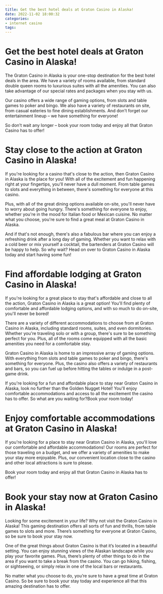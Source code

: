 ```yaml
---
title: Get the best hotel deals at Graton Casino in Alaska!
date: 2022-11-02 18:00:32
categories:
- internet casino
tags:
---
```



#  Get the best hotel deals at Graton Casino in Alaska!

The Graton Casino in Alaska is your one-stop destination for the best hotel deals in the area. We have a variety of rooms available, from standard double queen rooms to luxurious suites with all the amenities. You can also take advantage of our special rates and packages when you stay with us.

Our casino offers a wide range of gaming options, from slots and table games to poker and bingo. We also have a variety of restaurants on site, from casual eateries to fine dining establishments. And don’t forget our entertainment lineup – we have something for everyone!

So don’t wait any longer – book your room today and enjoy all that Graton Casino has to offer!

#  Stay close to the action at Graton Casino in Alaska!

If you're looking for a casino that's close to the action, then Graton Casino in Alaska is the place for you! With all of the excitement and fun happening right at your fingertips, you'll never have a dull moment. From table games to slots and everything in between, there's something for everyone at this casino.

Plus, with all of the great dining options available on-site, you'll never have to worry about going hungry. There's something for everyone to enjoy, whether you're in the mood for Italian food or Mexican cuisine. No matter what you choose, you're sure to find a great meal at Graton Casino in Alaska.

And if that's not enough, there's also a fabulous bar where you can enjoy a refreshing drink after a long day of gaming. Whether you want to relax with a cold beer or mix yourself a cocktail, the bartenders at Graton Casino will be happy to help. So why wait? Head on over to Graton Casino in Alaska today and start having some fun!

#  Find affordable lodging at Graton Casino in Alaska!

If you're looking for a great place to stay that's affordable and close to all the action, Graton Casino in Alaska is a great option! You'll find plenty of comfortable and affordable lodging options, and with so much to do on-site, you'll never be bored!

There are a variety of different accommodations to choose from at Graton Casino in Alaska, including standard rooms, suites, and even dormitories. Whether you're traveling solo or with a group, there's sure to be something perfect for you. Plus, all of the rooms come equipped with all the basic amenities you need for a comfortable stay.

Graton Casino in Alaska is home to an impressive array of gaming options. With everything from slots and table games to poker and bingo, there's something for everyone. Plus, the casino also offers a variety of restaurants and bars, so you can fuel up before hitting the tables or indulge in a post-game drink.

If you're looking for a fun and affordable place to stay near Graton Casino in Alaska, look no further than the Golden Nugget Hotel! You'll enjoy comfortable accommodations and access to all the excitement the casino has to offer. So what are you waiting for?Book your room today!

#  Enjoy comfortable accommodations at Graton Casino in Alaska!

If you're looking for a place to stay near Graton Casino in Alaska, you'll love our comfortable and affordable accommodations! Our rooms are perfect for those traveling on a budget, and we offer a variety of amenities to make your stay more enjoyable. Plus, our convenient location close to the casino and other local attractions is sure to please.

Book your room today and enjoy all that Graton Casino in Alaska has to offer!

#  Book your stay now at Graton Casino in Alaska!

Looking for some excitement in your life? Why not visit the Graton Casino in Alaska! This gaming destination offers all sorts of fun and thrills, from table games to slots and more. There’s something for everyone at Graton Casino, so be sure to book your stay now.

One of the great things about Graton Casino is that it’s located in a beautiful setting. You can enjoy stunning views of the Alaskan landscape while you play your favorite games. Plus, there’s plenty of other things to do in the area if you want to take a break from the casino. You can go hiking, fishing, or sightseeing, or simply relax in one of the local bars or restaurants.

No matter what you choose to do, you’re sure to have a great time at Graton Casino. So be sure to book your stay today and experience all that this amazing destination has to offer.